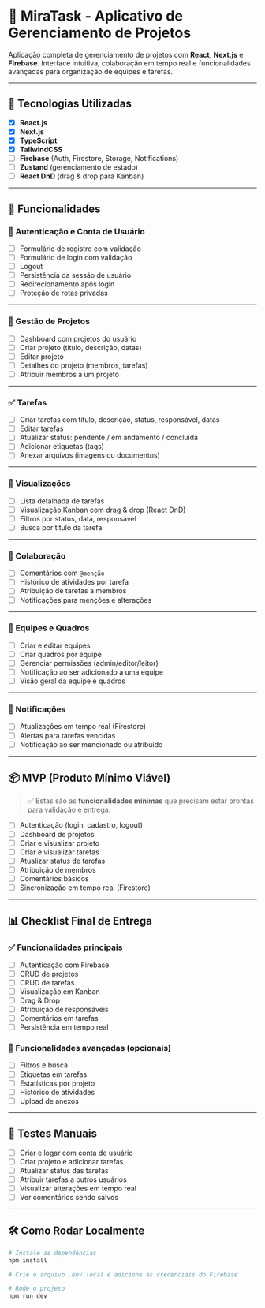 # 🚀 MiraTask - Aplicativo de Gerenciamento de Projetos

Aplicação completa de gerenciamento de projetos com **React**, **Next.js** e **Firebase**. Interface intuitiva, colaboração em tempo real e funcionalidades avançadas para organização de equipes e tarefas.

---

## 🧰 Tecnologias Utilizadas

- [x] **React.js**
- [x] **Next.js**
- [x] **TypeScript**
- [x] **TailwindCSS**
- [ ] **Firebase** (Auth, Firestore, Storage, Notifications)
- [ ] **Zustand** (gerenciamento de estado)
- [ ] **React DnD** (drag & drop para Kanban)

---

## 🎯 Funcionalidades

### 🔐 Autenticação e Conta de Usuário

- [ ] Formulário de registro com validação
- [ ] Formulário de login com validação
- [ ] Logout
- [ ] Persistência da sessão de usuário
- [ ] Redirecionamento após login
- [ ] Proteção de rotas privadas

---

### 📁 Gestão de Projetos

- [ ] Dashboard com projetos do usuário
- [ ] Criar projeto (título, descrição, datas)
- [ ] Editar projeto
- [ ] Detalhes do projeto (membros, tarefas)
- [ ] Atribuir membros a um projeto

---

### ✅ Tarefas

- [ ] Criar tarefas com título, descrição, status, responsável, datas
- [ ] Editar tarefas
- [ ] Atualizar status: pendente / em andamento / concluída
- [ ] Adicionar etiquetas (tags)
- [ ] Anexar arquivos (imagens ou documentos)

---

### 🧾 Visualizações

- [ ] Lista detalhada de tarefas
- [ ] Visualização Kanban com drag & drop (React DnD)
- [ ] Filtros por status, data, responsável
- [ ] Busca por título da tarefa

---

### 👥 Colaboração

- [ ] Comentários com `@menção`
- [ ] Histórico de atividades por tarefa
- [ ] Atribuição de tarefas a membros
- [ ] Notificações para menções e alterações

---

### 🧩 Equipes e Quadros

- [ ] Criar e editar equipes
- [ ] Criar quadros por equipe
- [ ] Gerenciar permissões (admin/editor/leitor)
- [ ] Notificação ao ser adicionado a uma equipe
- [ ] Visão geral da equipe e quadros

---

### 🔔 Notificações

- [ ] Atualizações em tempo real (Firestore)
- [ ] Alertas para tarefas vencidas
- [ ] Notificação ao ser mencionado ou atribuído

---

## 📦 MVP (Produto Mínimo Viável)

> ✅ Estas são as **funcionalidades mínimas** que precisam estar prontas para validação e entrega:

- [ ] Autenticação (login, cadastro, logout)
- [ ] Dashboard de projetos
- [ ] Criar e visualizar projeto
- [ ] Criar e visualizar tarefas
- [ ] Atualizar status de tarefas
- [ ] Atribuição de membros
- [ ] Comentários básicos
- [ ] Sincronização em tempo real (Firestore)

---

## 📊 Checklist Final de Entrega

### ✅ Funcionalidades principais

- [ ] Autenticação com Firebase
- [ ] CRUD de projetos
- [ ] CRUD de tarefas
- [ ] Visualização em Kanban
- [ ] Drag & Drop
- [ ] Atribuição de responsáveis
- [ ] Comentários em tarefas
- [ ] Persistência em tempo real

### 🧪 Funcionalidades avançadas (opcionais)

- [ ] Filtros e busca
- [ ] Etiquetas em tarefas
- [ ] Estatísticas por projeto
- [ ] Histórico de atividades
- [ ] Upload de anexos

---

## 🧪 Testes Manuais

- [ ] Criar e logar com conta de usuário
- [ ] Criar projeto e adicionar tarefas
- [ ] Atualizar status das tarefas
- [ ] Atribuir tarefas a outros usuários
- [ ] Visualizar alterações em tempo real
- [ ] Ver comentários sendo salvos

---

## 🛠️ Como Rodar Localmente

```bash
# Instale as dependências
npm install

# Crie o arquivo .env.local e adicione as credenciais do Firebase

# Rode o projeto
npm run dev
